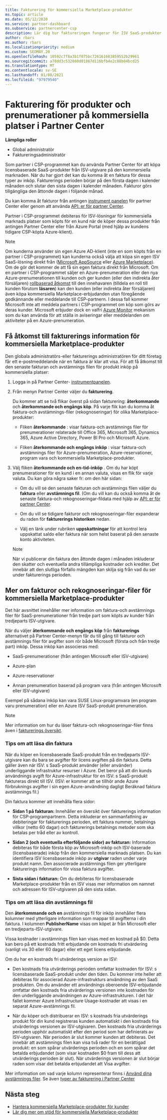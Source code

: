 ```yaml
---
title: Fakturering för kommersiella Marketplace-produkter
ms.topic: article
ms.date: 05/12/2020
ms.service: partner-dashboard
ms.subservice: partnercenter-csp
description: Lär dig hur faktureringen fungerar för ISV SaaS-produkter eller prenumerationer som köpts för kunder från den kommersiella marknads platsen i Partner Center.
author: rbars
ms.author: rbars
ms.localizationpriority: medium
ms.custom: SEOMAY.20
ms.openlocfilehash: 10592c7f8a3b1f075bc726161603859552b29961
ms.sourcegitcommit: a78dd3c532860d01867d116bfb4e2c88b84bcd25
ms.translationtype: MT
ms.contentlocale: sv-SE
ms.lasthandoff: 01/08/2021
ms.locfileid: "97979540"
---
```

# <a name="billing-for-commercial-marketplace-products-and-subscriptions-in-partner-center"></a>Fakturering för produkter och prenumerationer på kommersiella platser i Partner Center


**Lämpliga roller**

- Global administratör
- Faktureringsadministratör

Som partner i CSP-programmet kan du använda Partner Center för att köpa licensbaserade SaaS-produkter från ISV-utgivare på den kommersiella marknaden. När du har gjort det kan du komma åt en faktura för dessa typer av inköp. Fakturerings perioden börjar på den första dagen i kalender månaden och slutar den sista dagen i kalender månaden. Fakturor görs tillgängliga den åttonde dagen i följande månad.

Du kan komma åt fakturor från antingen [instrument panelen](https://partner.microsoft.com/dashboard/) för partner Center eller genom att använda [API: er för partner Center](/partner-center/develop/).

Partner i CSP-programmet debiteras för ISV-lösningar för kommersiella marknads platser som köpts för en kund när de köper dessa produkter från antingen Partner Center eller från Azure Portal (med hjälp av kundens tidigare CSP-köpta Azure-klient).

>[!NOTE]
>Om kunderna använder sin egen Azure AD-klient (inte en som köpts från en partner i CSP-programmet) kan kunderna också välja att köpa sin egen ISV SaaS-lösning direkt från ([Microsoft AppSource](https://appsource.microsoft.com/) eller [Azure Marketplace](https://azuremarketplace.microsoft.com/)). Om de gör det kommer de att få sin egen faktura direkt från Microsoft. Om en partner i CSP-programmet säljer en Azure-prenumeration eller den nya Azure-prenumerationen till kunden och ger kunden (eller den indirekta åter försäljaren) [rollbaserad åtkomst](/azure/role-based-access-control/built-in-roles) till den innehavaren (tilldela en roll till kunden förutom **läsaren**) kan den kunden (eller indirekta åter försäljaren) även köpa kommersiella Marketplace-erbjudanden utan föregående godkännande eller meddelande till CSP-partnern. I dessa fall kommer Microsoft inte att meddela partners i CSP-programmet om köp som görs av deras kunder. Microsoft erbjuder dock en valfri [Azure Monitor](/azure/azure-monitor/platform/alerts-activity-log) mekanism som du kan använda för att ställa in aviseringar eller meddelanden om aktiviteter på en Azure-prenumeration.

## <a name="access-billing-information-for-commercial-marketplace-products"></a>Få åtkomst till fakturerings information för kommersiella Marketplace-produkter

Den globala administratörs-eller fakturerings administratören för ditt företag får ett e-postmeddelande när en faktura är klar att visa. För att få åtkomst till den senaste fakturan och avstämnings filen för produkt inköp på kommersiella platser:

1. Logga in på Partner Center- [instrumentpanelen](https://partner.microsoft.com/dashboard/).

2. Från menyn Partner Center väljer du **fakturering**. 

    Du kommer att se två flikar överst på sidan fakturering: **återkommande** och **återkommande och engångs köp**. På varje flik kan du komma åt faktura-och avstämnings-filer (rekognoseringar) för olika Marketplace-produkter:

    - Fliken **återkommande** : visar faktura-och avstämnings filer för prenumerationer relaterade till Office 365, Microsoft 365, Dynamics 365, Azure Active Directory, Power BI Pro och Microsoft Azure.

    - Fliken **återkommande och engångs inköp** : visar faktura-och avstämnings filer för Azure-prenumeration, Azure-reservationer, program vara och kommersiella Marketplace-produkter.
  
3. Välj fliken **återkommande och en-tid-inköp** . Om du har köpt prenumerationer för en kund i en annan valuta, visas en flik för varje valuta. Du kan göra några saker fr: om den här sidan:

    - Om du vill se den senaste fakturan och avstämnings filen väljer du **faktura** eller **avstämnings fil**. (Om du vill kan du också komma åt de senaste faktura-och rekognoseringar-fildata med hjälp av [API: er för partner Center](/partner-center/develop/).

    - Om du vill se tidigare fakturor och rekognoseringar-filer expanderar du raden för **fakturerings historiken** nedan.

    - Välj en länk under rubriken **uppskattningar** för att kontrol lera uppskattat saldo eller faktura när som helst baserat på den senaste konto aktiviteten.  

    >[!NOTE]
    > När vi publicerar din faktura den åttonde dagen i månaden inkluderar den skatter och eventuella andra tillämpliga kostnader och krediter. Det innebär att den slutliga förfallo mängden kan skilja sig från vad du ser under fakturerings perioden.

## <a name="more-about-invoices-and-recon-files-for-commercial-marketplace-products"></a>Mer om fakturor och rekognoseringar-filer för kommersiella Marketplace-produkter

Det här avsnittet innehåller mer information om faktura-och avstämnings filer för SaaS-prenumerationer från tredje part som köpts av kunder från tredjeparts ISV-utgivare.

När du väljer **återkommande och engångs köp** från **fakturerings** alternativet på Partner Center-menyn får du till gång till fakturor och avstämnings filer för avgifter som rör både Microsoft (första och från tredje part) inköp. Dessa inköp kan associeras med:

- SaaS-prenumerationer (från antingen Microsoft eller ISV-utgivare)

- Azure-plan

- Azure-reservationer

- Annan prenumeration baserad på program vara (från antingen Microsoft eller ISV-utgivare)

Exempel på sådana inköp kan vara SUSE Linux-programvara (en program varu prenumeration) eller en Azure ISV SaaS-produkt prenumeration.

>[!NOTE]
> Mer information om hur du läser faktura-och rekognoseringar-filer finns även i [fakturerings översikt](billing.md).

### <a name="tips-on-reading-your-invoice"></a>Tips om att läsa din faktura

När du köper en licensbaserade SaaS-produkt från en tredjeparts ISV-utgivare kan du bara se avgifter för licens avgiften på din faktura. Detta gäller även när ISV: s SaaS-produkt använder (eller använder) underliggande infrastruktur resurser i Azure. Det beror på att din kunds användnings avgift för Azure-infrastruktur för en ISV: s SaaS-produkt faktureras direkt till ISV. (ISV: er kommer att se tillhör ande Azure förbruknings avgifter i sin egen Azure-användning dagligt Beräknad faktura avstämnings fil.)

Din faktura kommer att innehålla flera sidor:

- **Sidan 1 på fakturan:** Innehåller en översikt över fakturerings information för CSP-programpartnern. Detta inkluderar en sammanfattning av debiteringar för fakturerings perioden, ett faktura nummer, betalnings villkor (netto 60 dagar) och fakturerings betalnings metoder som ska betalas per tråd eller av kontroll.

- **Sidan 2 (och eventuella efterföljande sidor) av fakturan:** Information debiteras för både första köp av Microsoft-inköp och ISV-baserade (licensbaserade) inköp från den kommersiella marknads platsen. Du kan identifiera ISV licensbaserade inköp av **utgivar** raden under varje produkt namn. Den associerade avstämnings filen ger ytterligare fakturerings information för vissa faktura avgifter.

- **Sista sidan i fakturan:** Om du debiteras för licensbaserade Marketplace-produkter från en ISV visas mer information om namnet och adressen för ISV-utgivaren på den sista sidan.

### <a name="tips-on-reading-your-reconciliation-file"></a>Tips om att läsa din avstämnings fil

Den **återkommande och en** avstämnings fil för inköp innehåller flera kolumner med ytterligare information som mappar till avgifterna i din faktura. I kolumnen **PublisherName** visas om köpet är från Microsoft eller en tredjeparts-ISV-utgivare.

Vissa kostnader i avstämnings filen kan visas med en kostnad på $0. Detta kan bero på ett kostnads fritt erbjudande om kostnads fri utvärdering (vanligt vis 30 eller 60 dagar) eller ett eget licens erbjudande.

Om du har en kostnads fri utvärderings version av ISV:

- Den kostnads fria utvärderings perioden omfattar kostnaden för ISV: s licensbaserade SaaS-produkt under den tiden. Du kommer inte heller att debiteras för associerad Azure-infrastrukturs användning av den SaaS produkten.  Om du använder ett användnings oberoende ISV-erbjudande omfattar den kostnads fria utvärderings versionen inte kostnaden för den underliggande användningen av Azure-infrastrukturen. I det här fallet kommer Azure Infrastructure Usage-kostnader att visas i en separat Azure-avstämnings fil.

- När du köper och distribuerar en ISV: s kostnads fria utvärderings produkt för din kund registreras kunden automatiskt i den kostnads fria utvärderings versionen av ISV-utgivaren. Den kostnads fria utvärderings perioden upphör automatiskt efter den period som har definierats av ISV-utgivaren. När perioden är slut kommer kunden att debiteras. Det innebär att avstämnings filen kan visa två rader för en berättigad produkt: en som spårar utvärderings perioden och en som spårar det betalda erbjudandet (som visar kostnaden $0 fram till dess att utvärderings perioden är slut). När utvärderings versionen är slut börjar raden som visar det betalda erbjudandet att Visa avgifter. 

Mer information om vad varje kolumn representerar finns i [Använd dina avstämnings filer](use-the-reconciliation-files.md). Se även [typer av fakturering i Partner Center](billing-different-types.md)

## <a name="next-steps"></a>Nästa steg

- [Hantera kommersiella Marketplace-produkter för kunder](csp-commercial-marketplace-manage.md)
- [Lär dig mer om stöd för kommersiella Marketplace-produkter](csp-commercial-marketplace-support.md)